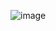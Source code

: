 ![image](https://user-images.githubusercontent.com/53991145/203668141-afd1f8b8-00a9-4073-8583-087661c7dae4.png)
